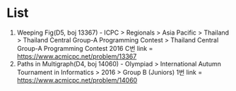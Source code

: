 # List #
1. Weeping Fig(D5, boj 13367) - ICPC > Regionals > Asia Pacific > Thailand > Thailand Central Group-A Programming Contest > Thailand Central Group-A Programming Contest 2016 C번
   link = https://www.acmicpc.net/problem/13367
2. Paths in Multigraph(D4, boj 14060) - Olympiad > International Autumn Tournament in Informatics > 2016 > Group B (Juniors) 1번
   link = https://www.acmicpc.net/problem/14060
